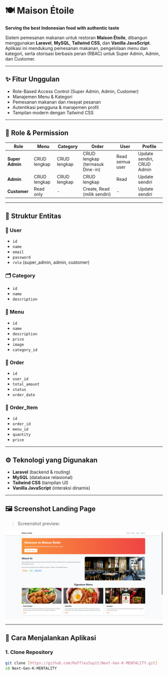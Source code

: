 # 🍽️ Maison Étoile

**Serving the best Indonesian food with authentic taste**

Sistem pemesanan makanan untuk restoran **Maison Étoile**, dibangun menggunakan **Laravel**, **MySQL**, **Tailwind CSS**, dan **Vanilla JavaScript**. Aplikasi ini mendukung pemesanan makanan, pengelolaan menu dan kategori, serta otorisasi berbasis peran (RBAC) untuk Super Admin, Admin, dan Customer.

---

## ✨ Fitur Unggulan

- Role-Based Access Control (Super Admin, Admin, Customer)
- Manajemen Menu & Kategori
- Pemesanan makanan dan riwayat pesanan
- Autentikasi pengguna & manajemen profil
- Tampilan modern dengan Tailwind CSS

---

## 🔐 Role & Permission

| Role        | Menu          | Category      | Order                    | User            | Profile               |
|-------------|---------------|---------------|--------------------------|------------------|------------------------|
| **Super Admin** | CRUD lengkap  | CRUD lengkap  | CRUD lengkap (termasuk Dine-in) | Read semua user | Update sendiri, CRUD Admin |
| **Admin**       | CRUD lengkap  | CRUD lengkap  | CRUD lengkap             | Read            | Update sendiri         |
| **Customer**    | Read only     | -             | Create, Read (milik sendiri) | -               | Update sendiri         |

---

## 🧱 Struktur Entitas

### 🧑 User
- `id`
- `name`
- `email`
- `password`
- `role` (super_admin, admin, customer)

### 🗂️ Category
- `id`
- `name`
- `description`

### 🍜 Menu
- `id`
- `name`
- `description`
- `price`
- `image`
- `category_id`

### 🧾 Order
- `id`
- `user_id`
- `total_amount`
- `status`
- `order_date`

### 🧺 Order_Item
- `id`
- `order_id`
- `menu_id`
- `quantity`
- `price`

---

## ⚙️ Teknologi yang Digunakan

- **Laravel** (backend & routing)
- **MySQL** (database relasional)
- **Tailwind CSS** (tampilan UI)
- **Vanilla JavaScript** (interaksi dinamis)

---

## 🖼️ Screenshot Landing Page

> Screenshot preview:

![Landing Page](public/img/landing-page.png)

---

## 🚀 Cara Menjalankan Aplikasi

### 1. Clone Repository

```bash
git clone [https://github.com/RafflesSupit/Next-Gen-K-MENTALITY.git]
cd Next-Gen-K-MENTALITY
